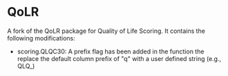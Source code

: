 # QoLR
A fork of the QoLR package for Quality of Life Scoring. It contains the following modifications: 

* scoring.QLQC30: A prefix flag has been added in the function the replace the default column prefix of "q" with a user defined string (e.g., QLQ_)
